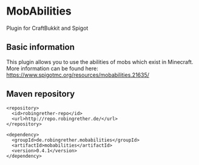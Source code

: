 # MobAbilities
Plugin for CraftBukkit and Spigot

## Basic information
This plugin allows you to use the abilities of mobs which exist in Minecraft.  
More information can be found here: https://www.spigotmc.org/resources/mobabilities.21635/

## Maven repository
````
<repository>
  <id>robingrether-repo</id>
  <url>http://repo.robingrether.de/</url>
</repository>
````

````
<dependency>
  <groupId>de.robingrether.mobabilities</groupId>
  <artifactId>mobabilities</artifactId>
  <version>0.4.1</version>
</dependency>
